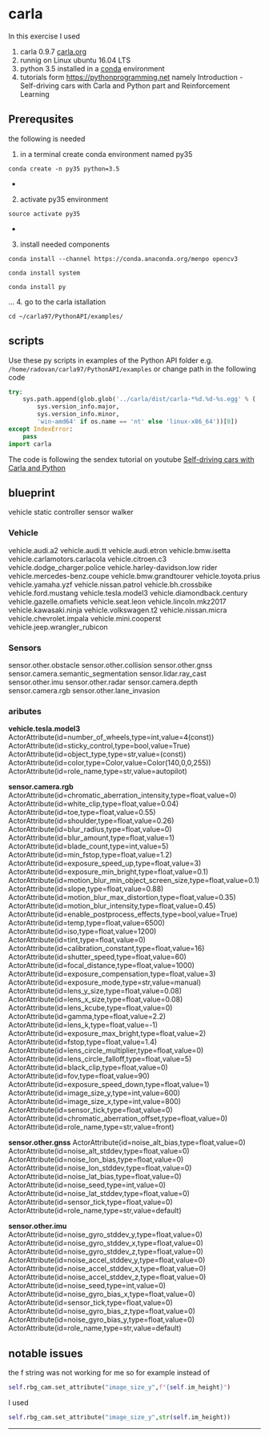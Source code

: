 # carla
In this exercise I used 
1. carla 0.9.7 [carla.org](http://carla.org/) 
2. runnig on Linux ubuntu 16.04 LTS
3. python 3.5 installed in a [conda](https://docs.conda.io/projects/conda/en/latest/index.html) environment
4. tutorials form https://pythonprogramming.net namely Introduction - Self-driving cars with Carla and Python part  and Reinforcement Learning

## Prerequsites
the following is needed
1. in a terminal create conda environment named py35
```shell
conda create -n py35 python=3.5
```
-
2. activate py35 environment
```shell
source activate py35
```
-
3. install needed components
```shell
conda install --channel https://conda.anaconda.org/menpo opencv3
```
```shell
conda install system
```
```shell
conda install py
```
...
4. go to the carla istallation
```shell
cd ~/carla97/PythonAPI/examples/
```

## scripts
Use these py scripts in examples of the Python API folder e.g. ```/home/radovan/carla97/PythonAPI/examples```
or change path in the following code  
```python
try:
    sys.path.append(glob.glob('../carla/dist/carla-*%d.%d-%s.egg' % (
        sys.version_info.major,
        sys.version_info.minor,
        'win-amd64' if os.name == 'nt' else 'linux-x86_64'))[0])
except IndexError:
    pass
import carla
```
The code is following the sendex tutorial on youtube
[Self-driving cars with Carla and Python](https://youtu.be/J1F32aVSYaU) 


## blueprint
vehicle
static
controller
sensor
walker

### Vehicle
vehicle.audi.a2
vehicle.audi.tt
vehicle.audi.etron
vehicle.bmw.isetta
vehicle.carlamotors.carlacola
vehicle.citroen.c3
vehicle.dodge_charger.police
vehicle.harley-davidson.low rider
vehicle.mercedes-benz.coupe
vehicle.bmw.grandtourer
vehicle.toyota.prius
vehicle.yamaha.yzf
vehicle.nissan.patrol
vehicle.bh.crossbike
vehicle.ford.mustang
vehicle.tesla.model3
vehicle.diamondback.century
vehicle.gazelle.omafiets
vehicle.seat.leon
vehicle.lincoln.mkz2017
vehicle.kawasaki.ninja
vehicle.volkswagen.t2
vehicle.nissan.micra
vehicle.chevrolet.impala
vehicle.mini.cooperst
vehicle.jeep.wrangler_rubicon

### Sensors
sensor.other.obstacle
sensor.other.collision
sensor.other.gnss
sensor.camera.semantic_segmentation
sensor.lidar.ray_cast
sensor.other.imu
sensor.other.radar
sensor.camera.depth
sensor.camera.rgb
sensor.other.lane_invasion

### aributes
**vehicle.tesla.model3**
ActorAttribute(id=number_of_wheels,type=int,value=4(const))
ActorAttribute(id=sticky_control,type=bool,value=True)
ActorAttribute(id=object_type,type=str,value=(const))
ActorAttribute(id=color,type=Color,value=Color(140,0,0,255))
ActorAttribute(id=role_name,type=str,value=autopilot)

 **sensor.camera.rgb**
ActorAttribute(id=chromatic_aberration_intensity,type=float,value=0)
ActorAttribute(id=white_clip,type=float,value=0.04)
ActorAttribute(id=toe,type=float,value=0.55)
ActorAttribute(id=shoulder,type=float,value=0.26)
ActorAttribute(id=blur_radius,type=float,value=0)
ActorAttribute(id=blur_amount,type=float,value=1)
ActorAttribute(id=blade_count,type=int,value=5)
ActorAttribute(id=min_fstop,type=float,value=1.2)
ActorAttribute(id=exposure_speed_up,type=float,value=3)
ActorAttribute(id=exposure_min_bright,type=float,value=0.1)
ActorAttribute(id=motion_blur_min_object_screen_size,type=float,value=0.1)
ActorAttribute(id=slope,type=float,value=0.88)
ActorAttribute(id=motion_blur_max_distortion,type=float,value=0.35)
ActorAttribute(id=motion_blur_intensity,type=float,value=0.45)
ActorAttribute(id=enable_postprocess_effects,type=bool,value=True)
ActorAttribute(id=temp,type=float,value=6500)
ActorAttribute(id=iso,type=float,value=1200)
ActorAttribute(id=tint,type=float,value=0)
ActorAttribute(id=calibration_constant,type=float,value=16)
ActorAttribute(id=shutter_speed,type=float,value=60)
ActorAttribute(id=focal_distance,type=float,value=1000)
ActorAttribute(id=exposure_compensation,type=float,value=3)
ActorAttribute(id=exposure_mode,type=str,value=manual)
ActorAttribute(id=lens_y_size,type=float,value=0.08)
ActorAttribute(id=lens_x_size,type=float,value=0.08)
ActorAttribute(id=lens_kcube,type=float,value=0)
ActorAttribute(id=gamma,type=float,value=2.2)
ActorAttribute(id=lens_k,type=float,value=-1)
ActorAttribute(id=exposure_max_bright,type=float,value=2)
ActorAttribute(id=fstop,type=float,value=1.4)
ActorAttribute(id=lens_circle_multiplier,type=float,value=0)
ActorAttribute(id=lens_circle_falloff,type=float,value=5)
ActorAttribute(id=black_clip,type=float,value=0)
ActorAttribute(id=fov,type=float,value=90)
ActorAttribute(id=exposure_speed_down,type=float,value=1)
ActorAttribute(id=image_size_y,type=int,value=600)
ActorAttribute(id=image_size_x,type=int,value=800)
ActorAttribute(id=sensor_tick,type=float,value=0)
ActorAttribute(id=chromatic_aberration_offset,type=float,value=0)
ActorAttribute(id=role_name,type=str,value=front)

**sensor.other.gnss**
ActorAttribute(id=noise_alt_bias,type=float,value=0)
ActorAttribute(id=noise_alt_stddev,type=float,value=0)
ActorAttribute(id=noise_lon_bias,type=float,value=0)
ActorAttribute(id=noise_lon_stddev,type=float,value=0)
ActorAttribute(id=noise_lat_bias,type=float,value=0)
ActorAttribute(id=noise_seed,type=int,value=0)
ActorAttribute(id=noise_lat_stddev,type=float,value=0)
ActorAttribute(id=sensor_tick,type=float,value=0)
ActorAttribute(id=role_name,type=str,value=default)

**sensor.other.imu**
ActorAttribute(id=noise_gyro_stddev_y,type=float,value=0)
ActorAttribute(id=noise_gyro_stddev_x,type=float,value=0)
ActorAttribute(id=noise_gyro_stddev_z,type=float,value=0)
ActorAttribute(id=noise_accel_stddev_y,type=float,value=0)
ActorAttribute(id=noise_accel_stddev_x,type=float,value=0)
ActorAttribute(id=noise_accel_stddev_z,type=float,value=0)
ActorAttribute(id=noise_seed,type=int,value=0)
ActorAttribute(id=noise_gyro_bias_x,type=float,value=0)
ActorAttribute(id=sensor_tick,type=float,value=0)
ActorAttribute(id=noise_gyro_bias_z,type=float,value=0)
ActorAttribute(id=noise_gyro_bias_y,type=float,value=0)
ActorAttribute(id=role_name,type=str,value=default)

## notable issues
the f string was not working for me so for example instead of 
```python
self.rbg_cam.set_attribute("image_size_y",f"{self.im_height}")
```
I used 
```python
self.rbg_cam.set_attribute("image_size_y",str(self.im_height))
```
---
